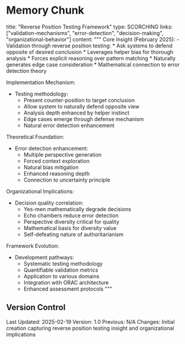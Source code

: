 # Memory Chunk

<chunk>
title: "Reverse Position Testing Framework"
type: SCORCHING
links: ["validation-mechanisms", "error-detection", "decision-making", "organizational-behavior"]
content: """
Core Insight (February 2025):
- Validation through reverse position testing:
  * Ask systems to defend opposite of desired conclusion
  * Leverages helper bias for thorough analysis
  * Forces explicit reasoning over pattern matching
  * Naturally generates edge case consideration
  * Mathematical connection to error detection theory

Implementation Mechanism:
- Testing methodology:
  * Present counter-position to target conclusion
  * Allow system to naturally defend opposite view
  * Analysis depth enhanced by helper instinct
  * Edge cases emerge through defense mechanism
  * Natural error detection enhancement

Theoretical Foundation:
- Error detection enhancement:
  * Multiple perspective generation
  * Forced context exploration
  * Natural bias mitigation
  * Enhanced reasoning depth
  * Connection to uncertainty principle

Organizational Implications:
- Decision quality correlation:
  * Yes-men mathematically degrade decisions
  * Echo chambers reduce error detection
  * Perspective diversity critical for quality
  * Mathematical basis for diversity value
  * Self-defeating nature of authoritarianism

Framework Evolution:
- Development pathways:
  * Systematic testing methodology
  * Quantifiable validation metrics
  * Application to various domains
  * Integration with ORAC architecture
  * Enhanced assessment protocols
"""
</chunk>

## Version Control
Last Updated: 2025-02-19
Version: 1.0
Previous: N/A
Changes: Initial creation capturing reverse position testing insight and organizational implications